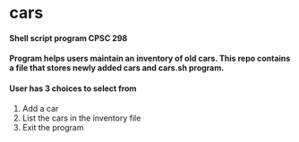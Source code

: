 # cars
#### Shell script program CPSC 298
#### Program helps users maintain an inventory of old cars. This repo contains a file that stores newly added cars and cars.sh program.

#### User has 3 choices to select from 

1. Add a car
2. List the cars in the inventory file
3. Exit the program 
